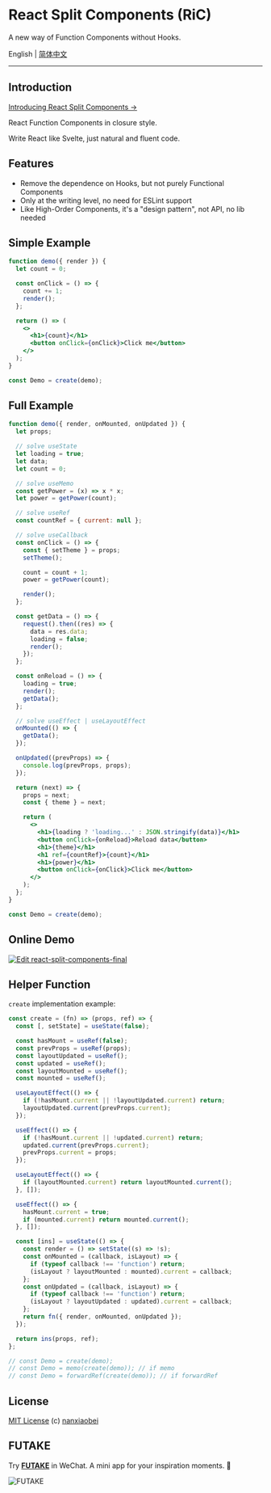 # React Split Components (RiC)

A new way of Function Components without Hooks.

English | [简体中文](./README.zh-CN.md)

---

## Introduction

[Introducing React Split Components →](./INTRODUCTION.md)

React Function Components in closure style.

Write React like Svelte, just natural and fluent code.

## Features

- Remove the dependence on Hooks, but not purely Functional Components
- Only at the writing level, no need for ESLint support
- Like High-Order Components, it's a "design pattern", not API, no lib needed

## Simple Example

```jsx
function demo({ render }) {
  let count = 0;

  const onClick = () => {
    count += 1;
    render();
  };

  return () => (
    <>
      <h1>{count}</h1>
      <button onClick={onClick}>Click me</button>
    </>
  );
}

const Demo = create(demo);
```

## Full Example

```jsx
function demo({ render, onMounted, onUpdated }) {
  let props;

  // solve useState
  let loading = true;
  let data;
  let count = 0;

  // solve useMemo
  const getPower = (x) => x * x;
  let power = getPower(count);

  // solve useRef
  const countRef = { current: null };

  // solve useCallback
  const onClick = () => {
    const { setTheme } = props;
    setTheme();

    count = count + 1;
    power = getPower(count);

    render();
  };

  const getData = () => {
    request().then((res) => {
      data = res.data;
      loading = false;
      render();
    });
  };

  const onReload = () => {
    loading = true;
    render();
    getData();
  };

  // solve useEffect | useLayoutEffect
  onMounted(() => {
    getData();
  });

  onUpdated((prevProps) => {
    console.log(prevProps, props);
  });

  return (next) => {
    props = next;
    const { theme } = next;

    return (
      <>
        <h1>{loading ? 'loading...' : JSON.stringify(data)}</h1>
        <button onClick={onReload}>Reload data</button>
        <h1>{theme}</h1>
        <h1 ref={countRef}>{count}</h1>
        <h1>{power}</h1>
        <button onClick={onClick}>Click me</button>
      </>
    );
  };
}

const Demo = create(demo);
```

## Online Demo

[![Edit react-split-components-final](https://codesandbox.io/static/img/play-codesandbox.svg)](https://codesandbox.io/s/react-split-components-final-9ftjx?fontsize=14&hidenavigation=1&theme=dark)

## Helper Function

`create` implementation example:

```js
const create = (fn) => (props, ref) => {
  const [, setState] = useState(false);

  const hasMount = useRef(false);
  const prevProps = useRef(props);
  const layoutUpdated = useRef();
  const updated = useRef();
  const layoutMounted = useRef();
  const mounted = useRef();

  useLayoutEffect(() => {
    if (!hasMount.current || !layoutUpdated.current) return;
    layoutUpdated.current(prevProps.current);
  });

  useEffect(() => {
    if (!hasMount.current || !updated.current) return;
    updated.current(prevProps.current);
    prevProps.current = props;
  });

  useLayoutEffect(() => {
    if (layoutMounted.current) return layoutMounted.current();
  }, []);

  useEffect(() => {
    hasMount.current = true;
    if (mounted.current) return mounted.current();
  }, []);

  const [ins] = useState(() => {
    const render = () => setState((s) => !s);
    const onMounted = (callback, isLayout) => {
      if (typeof callback !== 'function') return;
      (isLayout ? layoutMounted : mounted).current = callback;
    };
    const onUpdated = (callback, isLayout) => {
      if (typeof callback !== 'function') return;
      (isLayout ? layoutUpdated : updated).current = callback;
    };
    return fn({ render, onMounted, onUpdated });
  });

  return ins(props, ref);
};

// const Demo = create(demo);
// const Demo = memo(create(demo)); // if memo
// const Demo = forwardRef(create(demo)); // if forwardRef
```

## License

[MIT License](https://github.com/nanxiaobei/react-split-components/blob/main/LICENSE) (c) [nanxiaobei](https://lee.so/)

## FUTAKE

Try [**FUTAKE**](https://sotake.com/f) in WeChat. A mini app for your inspiration moments. 🌈

![FUTAKE](https://s3.jpg.cm/2021/09/21/IFG3wi.png)
